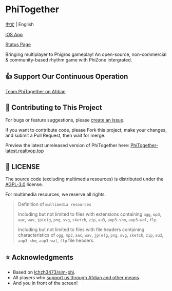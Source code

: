 # PhiTogether

[中文](README_zh.md) | English

[iOS App](https://testflight.apple.com/join/PvFpBSft)

[Status Page](https://status.phitogether.focalors.ltd)

Bringing multiplayer to Phigros gameplay! An open-source, non-commercial & community-based rhythm game with PhiZone intergrated.

## 👍 Support Our Continuous Operation

[Team PhiTogether on Afdian](https://afdian.com/a/PhiTogether)

## 💪 Contributing to This Project

For bugs or feature suggestions, please [create an issue](https://github.com/Team-PhiTogether/PhiTogether/issues/new).

If you want to contribute code, please Fork this project, make your changes, and submit a Pull Request, then wait for merge.

Preview the latest unreleased version of PhiTogether here: [PhiTogether-latest.realtvop.top](https://PhiTogether-latest.realtvop.top/)

## 📃 LICENSE

The source code (excluding multimedia resources) is distributed under the [AGPL-3.0](https://www.gnu.org/licenses/agpl-3.0.html) license.

For multimedia resources, we reserve all rights.

> Definition of `multimedia resources`
>
> Including but not limited to files with extensions containing `ogg`, `mp3`, `aac`, `wav`, `jp(e)g`, `png`, `svg`, `sketch`, `zip`, `au3`, `aup3-shm`, `aup3-wal`, `flp`.
>
> Including but not limited to files with file headers containing characteristics of `ogg`, `mp3`, `aac`, `wav`, `jp(e)g`, `png`, `svg`, `sketch`, `zip`, `au3`, `aup3-shm`, `aup3-wal`, `flp` file headers.

## ⭐ Acknowledgments

- Based on [lchzh3473/sim-phi](https://github.com/lchzh3473/sim-phi).
- All players who [support us through Afdian and other means](https://afdian.com/a/PhiTogether?tab=sponsor).
- And you in front of the screen!
